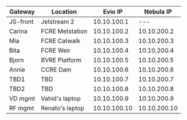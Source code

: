 Gateway | Location | Evio IP | Nebula IP |
|---|---|---|---|
JS-front | Jetstream 2 | 10.10.100.1 | --- |
Carina | FCRE Metstation | 10.10.100.2 | 10.10.200.2 |
Mia | FCRE Catwalk | 10.10.100.3 | 10.10.200.3 |
Bita | FCRE Weir | 10.10.100.4 | 10.10.200.4 |
Bjorn | BVRE Platform | 10.10.100.5 | 10.10.200.5 |
Annie | CCRE Dam | 10.10.100.6 | 10.10.200.6 |
TBD1 | TBD | 10.10.100.7 | 10.10.200.7 |
TBD2 | TBD | 10.10.100.8 | 10.10.200.8 |
VD mgmt | Vahid's laptop | 10.10.100.9 | 10.10.200.9 |
RF mgmt | Renato's laptop | 10.10.100.10 | 10.10.200.10 |
